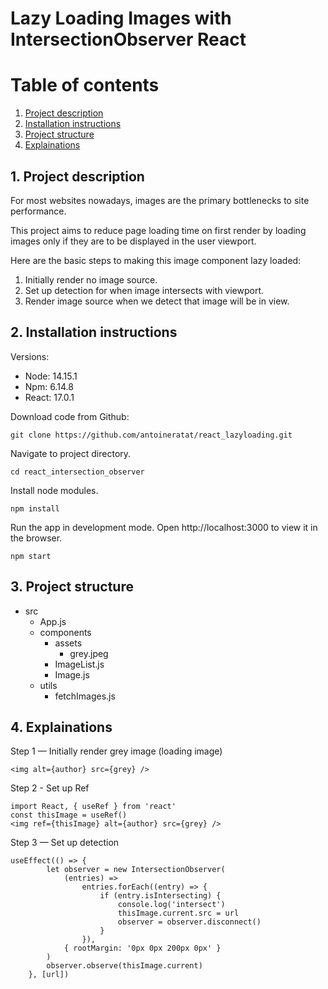 # Lazy Loading Images with IntersectionObserver React

# Table of contents

1. [Project description](#description)
2. [Installation instructions](#installation)
3. [Project structure](#structure)
4. [Explainations](#explainations)

## 1. Project description<a name="description"></a>

For most websites nowadays, images are the primary bottlenecks to site performance.

This project aims to reduce page loading time on first render by loading images only if they are to be displayed in the user viewport.

Here are the basic steps to making this image component lazy loaded:

1. Initially render no image source.
2. Set up detection for when image intersects with viewport.
3. Render image source when we detect that image will be in view.

## 2. Installation instructions<a name="installation"></a>

Versions:

-   Node: 14.15.1
-   Npm: 6.14.8
-   React: 17.0.1

Download code from Github:

```shell
git clone https://github.com/antoineratat/react_lazyloading.git
```

Navigate to project directory.

```shell
cd react_intersection_observer
```

Install node modules.

```shell
npm install
```

Run the app in development mode. Open http://localhost:3000 to view it in the browser.

```shell
npm start
```

## 3. Project structure<a name="structure"></a>

-   src
    -   App.js
    -   components
        -   assets
            -   grey.jpeg
        -   ImageList.js
        -   Image.js
    -   utils
        -   fetchImages.js

## 4. Explainations<a name="explainations"></a>

Step 1 — Initially render grey image (loading image)

```shell
<img alt={author} src={grey} />
```

Step 2 - Set up Ref

```shell
import React, { useRef } from 'react'
const thisImage = useRef()
<img ref={thisImage} alt={author} src={grey} />
```

Step 3 — Set up detection

```shell
useEffect(() => {
		let observer = new IntersectionObserver(
			(entries) =>
				entries.forEach((entry) => {
					if (entry.isIntersecting) {
						console.log('intersect')
						thisImage.current.src = url
						observer = observer.disconnect()
					}
				}),
			{ rootMargin: '0px 0px 200px 0px' }
		)
		observer.observe(thisImage.current)
	}, [url])
```
